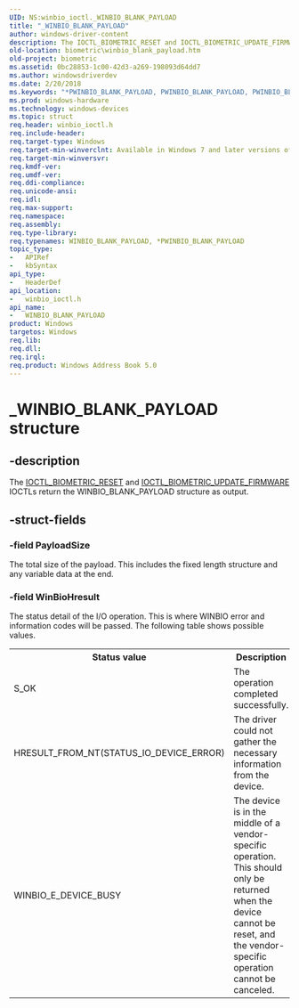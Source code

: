 ```yaml
---
UID: NS:winbio_ioctl._WINBIO_BLANK_PAYLOAD
title: "_WINBIO_BLANK_PAYLOAD"
author: windows-driver-content
description: The IOCTL_BIOMETRIC_RESET and IOCTL_BIOMETRIC_UPDATE_FIRMWARE IOCTLs return the WINBIO_BLANK_PAYLOAD structure as output.
old-location: biometric\winbio_blank_payload.htm
old-project: biometric
ms.assetid: 0bc28853-1c00-42d3-a269-198093d64dd7
ms.author: windowsdriverdev
ms.date: 2/20/2018
ms.keywords: "*PWINBIO_BLANK_PAYLOAD, PWINBIO_BLANK_PAYLOAD, PWINBIO_BLANK_PAYLOAD structure pointer [Biometric Devices], WINBIO_BLANK_PAYLOAD, WINBIO_BLANK_PAYLOAD structure [Biometric Devices], _WINBIO_BLANK_PAYLOAD, biometric.winbio_blank_payload, biometric_ref_4a39daf0-52f5-40bf-abc6-40cd3d866f39.xml, winbio_ioctl/PWINBIO_BLANK_PAYLOAD, winbio_ioctl/WINBIO_BLANK_PAYLOAD"
ms.prod: windows-hardware
ms.technology: windows-devices
ms.topic: struct
req.header: winbio_ioctl.h
req.include-header: 
req.target-type: Windows
req.target-min-winverclnt: Available in Windows 7 and later versions of Windows.
req.target-min-winversvr: 
req.kmdf-ver: 
req.umdf-ver: 
req.ddi-compliance: 
req.unicode-ansi: 
req.idl: 
req.max-support: 
req.namespace: 
req.assembly: 
req.type-library: 
req.typenames: WINBIO_BLANK_PAYLOAD, *PWINBIO_BLANK_PAYLOAD
topic_type:
-	APIRef
-	kbSyntax
api_type:
-	HeaderDef
api_location:
-	winbio_ioctl.h
api_name:
-	WINBIO_BLANK_PAYLOAD
product: Windows
targetos: Windows
req.lib: 
req.dll: 
req.irql: 
req.product: Windows Address Book 5.0
---
```


# _WINBIO_BLANK_PAYLOAD structure


## -description


The <a href="https://msdn.microsoft.com/library/windows/hardware/ff536439">IOCTL_BIOMETRIC_RESET</a> and <a href="https://msdn.microsoft.com/library/windows/hardware/ff536443">IOCTL_BIOMETRIC_UPDATE_FIRMWARE</a> IOCTLs return the WINBIO_BLANK_PAYLOAD structure as output.


## -struct-fields




### -field PayloadSize

 The total size of the payload.  This includes the fixed length structure and any variable data at the end.


### -field WinBioHresult

The status detail of the I/O operation.  This is where WINBIO error and information codes will be passed. The following table shows possible values.

<table>
<tr>
<th>Status value</th>
<th>Description</th>
</tr>
<tr>
<td>
S_OK

</td>
<td>
The operation completed successfully.

</td>
</tr>
<tr>
<td>
HRESULT_FROM_NT(STATUS_IO_DEVICE_ERROR)

</td>
<td>
The driver could not gather the necessary information from the device.

</td>
</tr>
<tr>
<td>
WINBIO_E_DEVICE_BUSY

</td>
<td>
The device is in the middle of a vendor-specific operation.  This should only be returned when the device cannot be reset, and the vendor-specific operation cannot be canceled.

</td>
</tr>
</table>
 

